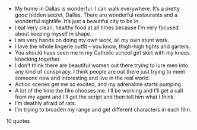  - My home in Dallas is wonderful. I can walk everywhere. It’s a pretty good hidden secret, Dallas. There are wonderful restaurants and a wonderful nightlife. It’s just a beautiful city to be in.
 - I eat very clean, healthy food at all times because I’m very focused about keeping myself in shape.
 - I am very hands on doing my own work, all my own stunt work.
 - I love the whole lingerie outfit – you know, thigh-high tights and garters.
 - You should have seen me in my Catholic school girl skirt with my knees knocking together.
 - I don’t think there are beautiful women out there trying to lure men into any kind of conspiracy. I think people are out there just trying to meet someone new and interesting and live in the real world.
 - Action scenes get me so excited, and my adrenaline starts pumping.
 - A lot of the time the film chooses me. I’ll be working and I’ll get a call from my agent and I’ll get the script and then tell him what I think.
 - I’m deathly afraid of rats.
 - I’m trying to broaden my range and get different characters in each film.

10 quotes